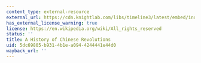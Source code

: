 ```yaml
---
content_type: external-resource
external_url: https://cdn.knightlab.com/libs/timeline3/latest/embed/index.html?source=1NE6zeo-rJ51_s2RuYnVd79aSLlMMeeFoaEPW75Kz74M&font=Default&lang=en&initial_zoom=2&height=650
has_external_license_warning: true
license: https://en.wikipedia.org/wiki/All_rights_reserved
status: ''
title: A History of Chinese Revolutions
uid: 5dc69805-b931-4b1e-a094-4244441e44d0
wayback_url: ''
---
```

